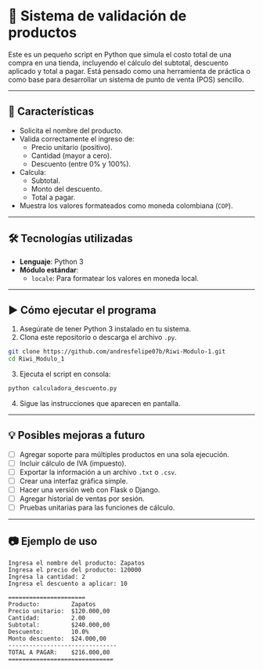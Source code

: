 # 🧮 Sistema de validación de productos

Este es un pequeño script en Python que simula el costo total de una compra en una tienda, incluyendo el cálculo del subtotal, descuento aplicado y total a pagar. Está pensado como una herramienta de práctica o como base para desarrollar un sistema de punto de venta (POS) sencillo.

---

## 📌 Características

- Solicita el nombre del producto.
- Valida correctamente el ingreso de:
  - Precio unitario (positivo).
  - Cantidad (mayor a cero).
  - Descuento (entre 0% y 100%).
- Calcula:
  - Subtotal.
  - Monto del descuento.
  - Total a pagar.
- Muestra los valores formateados como moneda colombiana (`COP`).

---

## 🛠️ Tecnologías utilizadas

- **Lenguaje**: Python 3
- **Módulo estándar**:
  - `locale`: Para formatear los valores en moneda local.

---

## ▶️ Cómo ejecutar el programa

1. Asegúrate de tener Python 3 instalado en tu sistema.
2. Clona este repositorio o descarga el archivo `.py`.

```bash
git clone https://github.com/andresfelipe07b/Riwi-Modulo-1.git
cd Riwi_Modulo_1
```

3. Ejecuta el script en consola:

```bash
python calculadora_descuento.py
```

4. Sigue las instrucciones que aparecen en pantalla.

---

## 💡 Posibles mejoras a futuro

- [ ] Agregar soporte para múltiples productos en una sola ejecución.
- [ ] Incluir cálculo de IVA (impuesto).
- [ ] Exportar la información a un archivo `.txt` o `.csv`.
- [ ] Crear una interfaz gráfica simple.
- [ ] Hacer una versión web con Flask o Django.
- [ ] Agregar historial de ventas por sesión.
- [ ] Pruebas unitarias para las funciones de cálculo.

---

## 📷 Ejemplo de uso

```
Ingresa el nombre del producto: Zapatos
Ingresa el precio del producto: 120000
Ingresa la cantidad: 2
Ingresa el descuento a aplicar: 10

======================
Producto:         Zapatos
Precio unitario:  $120.000,00
Cantidad:         2.00
Subtotal:         $240.000,00
Descuento:        10.0%
Monto descuento:  $24.000,00
-------------------------------
TOTAL A PAGAR:    $216.000,00
==============================
```


